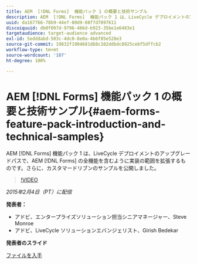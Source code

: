 ```yaml
---
title: AEM  [!DNL Forms]  機能パック 1 の概要と技術サンプル
description: AEM  [!DNL Forms]  機能パック 1 は、LiveCycle デプロイメントのアップグレードパスで、AEM  [!DNL Forms]  の全機能を含むように実装の範囲を拡張するものです。さらに、カスタマードリブンのサンプルを公開しました。
uuid: da167766-78b9-44ef-80d9-88f7d7897611
discoiquuid: db0f097d-9796-466d-b923-35be1e6483e1
targetaudience: target-audience advanced
exl-id: 5edddabd-503c-4dc0-8e0a-4b6f05e528e3
source-git-commit: 19832f1904681d68c102ddbdc8925cebf5dffcb2
workflow-type: tm+mt
source-wordcount: '107'
ht-degree: 100%

---
```


# AEM [!DNL Forms] 機能パック 1 の概要と技術サンプル{#aem-forms-feature-pack-introduction-and-technical-samples}

AEM [!DNL Forms] 機能パック 1 は、LiveCycle デプロイメントのアップグレードパスで、AEM [!DNL Forms] の全機能を含むように実装の範囲を拡張するものです。さらに、カスタマードリブンのサンプルを公開しました。

>[!VIDEO](https://video.tv.adobe.com/v/19380/?quality=9)

*2015年2月4日（PT）に配信*

**発表者：**

* アドビ、エンタープライズソリューション担当シニアマネージャー、Steve Monroe
* アドビ、LiveCycle ソリューションエバンジェリスト、Girish Bedekar

**発表者のスライド**

[ファイルを入手](assets/aem-forms-fp1-2015-0204.pdf)
<!--
[Get back to the Overview](https://helpx.adobe.com/experience-manager/kt/eseminars/gems/aem-index.html)
-->
